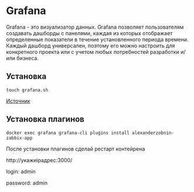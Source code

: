 # Grafana

Grafana - это визуализатор данных. Grafana позволяет пользователям создавать дашборды с панелями, каждая из которых отображает определенные показатели в течение установленного периода времени. Каждый дашборд универсален, поэтому его можно настроить для конкретного проекта или с учетом любых потребностей разработки и/или бизнеса.

## Установка

    touch grafana.sh
[Источник](http://docs.grafana.org/installation/docker/#migration-from-a-previous-version-of-the-docker-container-to-5-1-or-later)

## Установка плагинов

    docker exec grafana grafana-cli plugins install alexanderzobnin-zabbix-app

После установки плагинов сделай рестарт контейрена

http://укажиipадрес:3000/

login: admin

password: admin